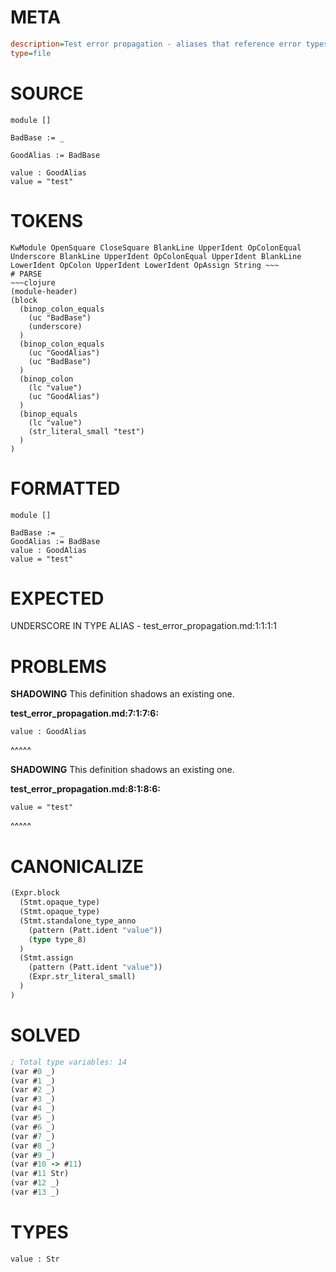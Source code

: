 # META
~~~ini
description=Test error propagation - aliases that reference error types should not propagate errors
type=file
~~~
# SOURCE
~~~roc
module []

BadBase := _

GoodAlias := BadBase

value : GoodAlias
value = "test"
~~~
# TOKENS
~~~text
KwModule OpenSquare CloseSquare BlankLine UpperIdent OpColonEqual Underscore BlankLine UpperIdent OpColonEqual UpperIdent BlankLine LowerIdent OpColon UpperIdent LowerIdent OpAssign String ~~~
# PARSE
~~~clojure
(module-header)
(block
  (binop_colon_equals
    (uc "BadBase")
    (underscore)
  )
  (binop_colon_equals
    (uc "GoodAlias")
    (uc "BadBase")
  )
  (binop_colon
    (lc "value")
    (uc "GoodAlias")
  )
  (binop_equals
    (lc "value")
    (str_literal_small "test")
  )
)
~~~
# FORMATTED
~~~roc
module []

BadBase := _
GoodAlias := BadBase
value : GoodAlias
value = "test"
~~~
# EXPECTED
UNDERSCORE IN TYPE ALIAS - test_error_propagation.md:1:1:1:1
# PROBLEMS
**SHADOWING**
This definition shadows an existing one.

**test_error_propagation.md:7:1:7:6:**
```roc
value : GoodAlias
```
^^^^^


**SHADOWING**
This definition shadows an existing one.

**test_error_propagation.md:8:1:8:6:**
```roc
value = "test"
```
^^^^^


# CANONICALIZE
~~~clojure
(Expr.block
  (Stmt.opaque_type)
  (Stmt.opaque_type)
  (Stmt.standalone_type_anno
    (pattern (Patt.ident "value"))
    (type type_8)
  )
  (Stmt.assign
    (pattern (Patt.ident "value"))
    (Expr.str_literal_small)
  )
)
~~~
# SOLVED
~~~clojure
; Total type variables: 14
(var #0 _)
(var #1 _)
(var #2 _)
(var #3 _)
(var #4 _)
(var #5 _)
(var #6 _)
(var #7 _)
(var #8 _)
(var #9 _)
(var #10 -> #11)
(var #11 Str)
(var #12 _)
(var #13 _)
~~~
# TYPES
~~~roc
value : Str
~~~
